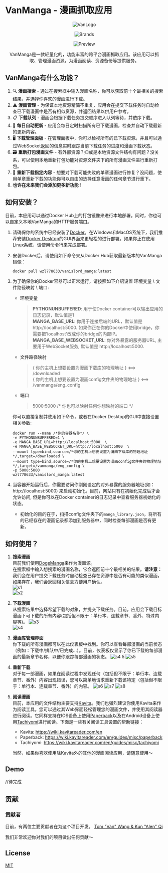 # VanManga - 漫画抓取应用 
<div align="center">
  
![VanLogo](https://github.com/Alen-QK/python-vanmanga-crawler/assets/37805183/e4f30d77-a6fe-421a-b411-af73134ffdfa)  

![Brands](https://github.com/Alen-QK/python-vanmanga-crawler/assets/37805183/654e0b06-45e4-4754-8841-51abb64d019e)  

![Preview](https://github.com/Alen-QK/python-vanmanga-crawler/assets/37805183/40b1bfc5-0e74-41e3-9fe0-07ba6882ca12)

VanManga是一款轻量化的，功能丰富的跨平台漫画抓取应用。该应用可以抓取、管理漫画资源，为漫画阅读、资源备份等提供服务。
</div>  
  
  
## VanManga有什么功能？
1. 🔍 **漫画搜索** - 通过在搜索框中输入漫画名称，你可以获取前十个最相关的搜索结果，并选择你喜欢的漫画进行下载。
2. ⚠️ **漫画管理** - 为保证本地资源精简不重复，应用会在提交下载任务时自动检查已下载漫画中是否有相似资源，并返回结果以供用户参考。
3. 📋 **下载队列** - 漫画会根据下载任务提交顺序进入队列等待，并依序下载。
4. 🔄 **每日自动更新** - 应用会每日定时扫描所有已下载漫画，检查并自动下载最新的更新内容。
5. 🖥️ **下载管理面板** - 在管理面板中，你可以检视所有的已下载资源。并且可以通过WebSocket返回的信息实时跟踪当前下载任务的进度和漫画下载状态。
6. 🗃️ **重新打包漫画文件** - 有外部资源？抑或是本地资源文件结构有问题？没关系，可以使用本地重新打包功能对资源文件夹下的所有漫画文件进行重新打包。
7. 🔧 **重新下载指定内容** - 想要对下载可能失败的单章漫画进行修复？没问题，使用单章重新下载的功能你可以自由的选择任意漫画的任何章节进行重下。
8. **也许在未来我们会添加更多新功能！**
  
  

## 如何安装？
目前，本应用可以通过Docker Hub上的打包镜像来进行本地部署。同时，你也可以自定义本地VanManga的HTTP服务端口。
1. 请确保你的系统中已经安装了[Docker](https://www.docker.com/)。在Windows和MacOS系统下，我们推荐安装[Docker Desktop](https://www.docker.com/products/docker-desktop/)的GUI界面来更轻松的进行部署。如果你正在使用Linux系统，请使用命令行来完成部署。
2. 安装Docker后，请使用如下命令来从Docker Hub获取最新版本的VanManga镜像：
    ```
   docker pull wzl778633/vanislord_manga:latest
   ```
3. 为了确保你的Docker容器可以正常运行，请按照如下介绍设置 环境变量 \  文件路径映射 \ 端口:
    - 环境变量
        >**PYTHONUNBUFFERED**: 用于使Docker container可以输出应用的日志记录，默认值是1  
        **MANGA_BASE_URL**: 你用于连接后端的URL，默认值是 http://localhost:5000. 如果你正在你的Docker中使用bridge，你需要把'localhost'改成你的bridge的内部IP。  
        **MANGA_BASE_WEBSOCKET_URL**: 你对外暴露的服务器URL, 主要用于WebSocket服务, 默认值是 http://localhost:5000.
    - 文件路径映射
        > { 你的主机上想要设置为漫画下载库的物理地址 } <==> /downloaded    
        { 你的主机上想要设置为漫画config文件夹的物理地址 } <==> /vanmanga/eng_config
    - 端口
        > 5000:5000 /* 你也可以映射任何你想映射的端口 */
    
   你可以直接复制并使用如下命令，或者在Docker Desktop的GUI中直接设置相关参数:  
    ```
   docker run --name /*你的容器名称*/ \
    -e PYTHONUNBUFFERED=1 \
    -e MANGA_BASE_URL=http://localhost:5000  \
    -e MANGA_BASE_WEBSOCKET_URL=http://localhost:5000  \
    --mount type=bind,source=/*你的主机上想要设置为漫画下载库的物理地址*/,target=/downloaded \
    --mount type=bind,source=/*你的主机上想要设置为漫画config文件夹的物理地址*/,target=/vanmanga/eng_config \
    -p 5000:5000
    wzl778633/vanislord_manga:latest
   ```
4. 当容器开始运行后，你需要访问你刚刚设定的对外暴露的服务器地址(如： http://localhost:5000) 来启动初始化。目前，网站只有在初始化完成后才会允许访问, 但是你可以在Docker container的日志记录中查看服务器初始化的状态。
    - 初始化的目的在于，扫描config文件夹下的`manga_library.json`，将所有的已经存在的漫画记录都添加到服务器中，同时检查每部漫画是否有更新。
  
  
## 如何使用？
1. **搜索漫画**  
    目前我们使用[DogeManga](https://dogemanga.com/)来作为漫画源。  
    在搜索框中输入想搜索的漫画名称，它会返回前十个最相关的结果。**请注意：** 我们会在用户提交下载任务时自动检查已存在资源中是否有可能的类似漫画，如果存在，我们会返回相关信息方便用户确认。  
    ![s1](https://github.com/Alen-QK/python-vanmanga-crawler/assets/37805183/b0daddd5-faa3-41e6-aaba-2b18c8ea43a7)     
    ![s2](https://github.com/Alen-QK/python-vanmanga-crawler/assets/37805183/1b7ab286-64c6-4069-83dc-bae342fdc49a)
2. **下载漫画**  
    从搜索结果中选择希望下载的对象，并提交下载任务。目前，应用会下载目标漫画下可下载的所有内容(包括但不限于：单行本、连载章节、番外、特殊内容等)。 
    ![s3](https://github.com/Alen-QK/python-vanmanga-crawler/assets/37805183/b27b1631-0faa-46a2-96f9-645b3929907e)  
    ![s4](https://github.com/Alen-QK/python-vanmanga-crawler/assets/37805183/2b0d9c7a-e343-4ad6-8a0a-57493a87460e)
3. **漫画库管理界面**  
    你下载的所有漫画都可以在此仪表板中找到。你可以查看每部漫画的当前状态（例如：下载中/排队中/已完成...）。目前，仪表板仅显示了你已下载的每部漫画的最新章节名称，以便你跟踪每部漫画的状态。
    ![s4 5](https://github.com/Alen-QK/python-vanmanga-crawler/assets/37805183/9246f8ff-01a6-44cd-a360-10d401eafb25) 
    ![s5](https://github.com/Alen-QK/python-vanmanga-crawler/assets/37805183/3a1d2837-fad0-46bc-a953-d3d1c080eec3)
4. **重新下载**  
    对于每一部漫画，如果在阅读过程中发现任何（包括但不限于：单行本、连载章节、番外）内容出现错误，您可以简单地请求重新下载该特定（包括但不限于：单行本、连载章节、番外）的内容。
    ![s6](https://github.com/Alen-QK/python-vanmanga-crawler/assets/37805183/4b0cbb19-fb58-40ab-9e68-3e73175efa78) 
    ![s7](https://github.com/Alen-QK/python-vanmanga-crawler/assets/37805183/0b2aca2f-1a40-4d66-9671-0992f1b9ac61)
    ![s8](https://github.com/Alen-QK/python-vanmanga-crawler/assets/37805183/d19194c8-e273-4dbe-9439-53e54b0a4a3d)
5. **阅读漫画**  
    目前，本应用的文件结构主要支持[Kavita](https://github.com/Kareadita/Kavita)。我们也强烈建议你使用Kavita来作为阅读工具。您可以通过其Web界面轻松管理您的漫画文件，并使用其阅读器进行阅读。它同样支持在IOS设备上使用[Paperback](https://paperback.moe/)以及在Android设备上使用[Tachiyomi](https://tachiyomi.org/)进行阅读。下面是一些有关阅读工具设置的帮助链接：  
    - Kavita: https://wiki.kavitareader.com/en
    - Paperback: https://wiki.kavitareader.com/en/guides/misc/paperback
    - Tachiyomi: https://wiki.kavitareader.com/en/guides/misc/tachiyomi
   
    当然，如果你喜欢使用除Kavita外的其他的漫画阅读应用，请随意使用～
  
  
## Demo

//待完成
  
  
## 贡献
### 贡献者

目前，有两位主要贡献者在为这个项目开发。
<a href="https://github.com/Alen-QK/python-vanmanga-crawler/graphs/contributors">
Tom "Van" Wang & Kun "Alen" Qi
</a>

我们非常欢迎你对我们的项目做出任何贡献～
  
  
## License

[MIT](LICENSE)
